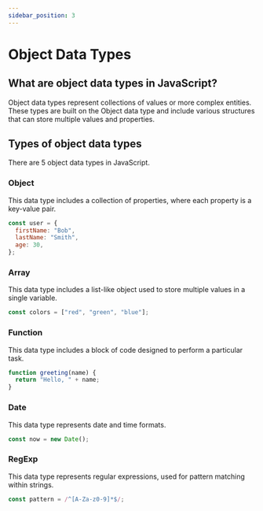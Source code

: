 ```yaml
---
sidebar_position: 3
---
```


# Object Data Types

## What are object data types in JavaScript?

Object data types represent collections of values or more complex entities. These types are built on the Object data type and include various structures that can store multiple values and properties.

## Types of object data types

There are 5 object data types in JavaScript.

### Object

This data type includes a collection of properties, where each property is a key-value pair.

```js
const user = {
  firstName: "Bob",
  lastName: "Smith",
  age: 30,
};
```

### Array

This data type includes a list-like object used to store multiple values in a single variable.

```js
const colors = ["red", "green", "blue"];
```

### Function

This data type includes a block of code designed to perform a particular task.

```js
function greeting(name) {
  return "Hello, " + name;
}
```

### Date

This data type represents date and time formats.

```js
const now = new Date();
```

### RegExp

This data type represents regular expressions, used for pattern matching within strings.

```js
const pattern = /^[A-Za-z0-9]*$/;
```
